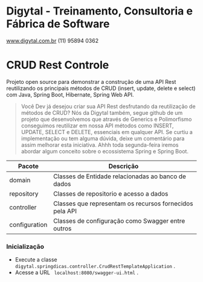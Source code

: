 # Digytal - Treinamento, Consultoria e Fábrica de Software
www.digytal.com.br
(11) 95894 0362

# CRUD Rest Controle
Projeto open source para demonstrar a construção de uma API Rest reutilizando os principais métodos de CRUD (insert, update, delete e select) com Java, Spring Boot, Hibernate, Spring Web API. 

> Você Dev já desejou criar sua API Rest desfrutando da reutilização de métodos de CRUD? Nós da Digytal também, segue github de um projeto que desenvolvemos que através de  Generics e Polimorfismo conseguimos reutilizar em nossa API métodos como INSERT, UPDATE, SELECT e DELETE, essenciais em qualquer API. Se curtiu a implementação ou tem alguma dúvida, deixe um comentário para assim melhorar esta iniciativa. Ahhh toda segunda-feira iremos abordar algum conceito sobre o ecossistema Spring e Spring Boot.

|Pacote         |Descrição                      
|----------------|-------------------------------
|domain|Classes de Entidade relacionadas ao banco de dados
|repository|Classes de repositorio e acesso a dados
|controller|Classes que representam os recursos fornecidos pela API
|configuration|Classes de configuração como Swagger entre outros

  
### Inicialização

- Execute a classe `digytal.springdicas.controller.CrudRestTemplateApplication` .
- Acesse a URL ` localhost:8080/swagger-ui.html`  .

